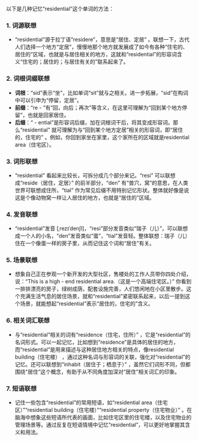 以下是几种记忆“residential”这个单词的方法：

### 1. 词源联想
 - “residential”源于拉丁语“residere”，意思是“居住、定居” 。联想一下，古代人们选择一个地方“定居”，慢慢地那个地方就发展成了如今有各种“住宅的、居住的”区域，也就是与居住相关的地方，这就和“residential”的形容词含义“住宅的；居住的；与居住有关的”联系起来了。

### 2. 词根词缀联想
 - **词根**：“sid”表示“坐”，比如单词“sit”就与之相关。进一步拓展，“sid”在构词中可以引申为“停留，定居”。
 - **前缀**：“re - ”有“回，向后；再次”等含义，在这里可理解为“回到某个地方停留”，也就是回家居住。
 - **后缀**：“ - ential”是形容词后缀，加在词根词干后，将其变成形容词。那么“residential” 就可理解为与“回到某个地方定居”相关的形容词，即“居住的，住宅的” 。例如，你回到家坐在家里，这个家所在的区域就是residential area（住宅区）。

### 3. 词形联想
 - “residential” 看起来比较长，可拆分成几个部分来记。“resi” 可以联想成“reside（居住，定居）” 的前半部分，“den” 有“兽穴，窝”的意思，在人类世界可联想成住所，“tial” 作为常见后缀不用特别记忆形状。整体就好像是说这是个像动物窝一样让人居住的地方，也就是“居住的”区域。

### 4. 发音联想
 - “residential”发音 [ˌrezɪˈdenʃl]，“resi”部分发音类似“瑞子（儿）”，可以联想成一个人的小名，“den”发音类似“蛋”，“tial”发音轻。整体联想：瑞子（儿）住在一个像蛋一样的房子里，从而记住这个词和“居住”有关。

### 5. 场景联想
 - 想象自己正在参观一个新开发的大型社区，售楼处的工作人员带你四处介绍，说：“This is a high - end residential area.（这是一个高端住宅区。）” 你看到一排排漂亮的房子，绿树成荫，配套设施完善，人们悠闲地在小区里散步。这个充满生活气息的居住场景，就和“residential”紧密联系起来，以后一提到这个场景，就能想起“residential”表示“居住的，住宅的”含义。

### 6. 相关词汇联想
 - 与“residential”相关的词有“residence（住宅，住所）” ，它是“residential”的名词形式。可以一起记忆，比如想到“residence”是具体的居住的地方，而“residential”是用来描述与这种居住地方相关的特点，像residential building（住宅楼） ，通过这种名词与形容词的关联，强化对“residential”的记忆。还可以联想到“inhabit（居住于；栖息于）” ，虽然它们词形不同，但都围绕“居住”这个概念，有助于从不同角度加深对“居住”相关词汇的印象。

### 7. 短语联想
 - 记住一些包含“residential”的常用短语，如“residential area（住宅区）”“residential building（住宅楼）”“residential property（住宅物业）” 。在脑海中想象这些短语所代表的画面，比如住宅区里的住宅楼，以及住宅物业的管理场景等。通过反复在短语情境中记忆“residential”，可以更好地掌握其含义和用法。 